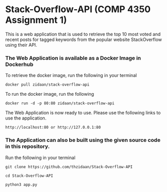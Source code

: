 # Stack-Overflow-API (COMP 4350 Assignment 1)

This is a web application that is used to retrieve the top 10 most voted and recent posts for tagged keywords from the popular website StackOverflow using their API.

### The Web Application is available as a Docker Image in Dockerhub

To retrieve the docker image, run the following in your terminal
```
docker pull zidaan/stack-overflow-api
```
To run the docker image, run the following
```
docker run -d -p 80:80 zidaan/stack-overflow-api
```
The Web Application is now ready to use. Please use the following links to use the application.
```
http://localhost:80 or http://127.0.0.1:80
```
### The Application can also be built using the given source code in this repository.
Run the following in your terminal

```
git clone https://github.com/thzidaan/Stack-Overflow-API
```
```
cd Stack-Overflow-API
```
```
python3 app.py
```

